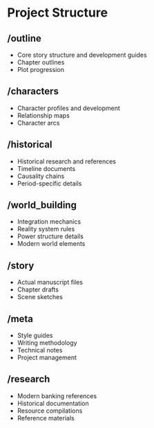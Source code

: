# Project Structure

## /outline
- Core story structure and development guides
- Chapter outlines
- Plot progression

## /characters
- Character profiles and development
- Relationship maps
- Character arcs

## /historical
- Historical research and references
- Timeline documents
- Causality chains
- Period-specific details

## /world_building
- Integration mechanics
- Reality system rules
- Power structure details
- Modern world elements

## /story
- Actual manuscript files
- Chapter drafts
- Scene sketches

## /meta
- Style guides
- Writing methodology
- Technical notes
- Project management

## /research
- Modern banking references
- Historical documentation
- Resource compilations
- Reference materials